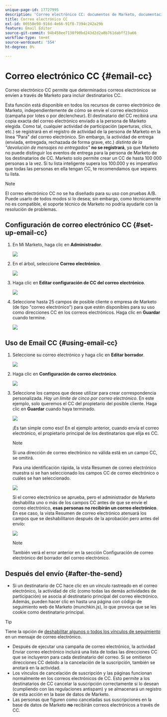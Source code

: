 ```yaml
---
unique-page-id: 17727995
description: 'Correo electrónico CC: documentos de Marketo, documentación del producto'
title: Correo electrónico CC
exl-id: 00550e98-916d-4e66-91f8-7394c242a29b
feature: Email Editor
source-git-commit: 94b458ee7138f90bd243d2d2a8b761dabff23a66
workflow-type: tm+mt
source-wordcount: '554'
ht-degree: 0%

---
```


# Correo electrónico CC {#email-cc}

Correo electrónico CC permite que determinados correos electrónicos se envíen a través de Marketo para incluir destinatarios CC.

Esta función está disponible en todos los recursos de correo electrónico de Marketo, independientemente de cómo se envíe el correo electrónico (campaña por lotes o por déclencheur). El destinatario del CC recibirá una copia exacta del correo electrónico enviado a la persona de Marketo elegida. Como tal, cualquier actividad de participación (aperturas, clics, etc.) se registrará en el registro de actividad de la persona de Marketo en la línea &quot;Para&quot; del correo electrónico. Sin embargo, la actividad de entrega (enviada, entregada, rechazada de forma grave, etc.) _distinta de la &quot;devolución de mensajes no entregados&quot;_ **no se registrará**, ya que Marketo no puede distinguir los eventos de entrega para la persona de Marketo de los destinatarios de CC. Marketo solo permite crear un CC de hasta 100 000 personas a la vez. Si tu lista inteligente supera los 100.000 y es imperativo que todas las personas en ella tengan CC, te recomendamos que separes tu lista.

>[!NOTE]
>
>El correo electrónico CC no se ha diseñado para su uso con pruebas A/B. Puede usarlo de todos modos si lo desea; sin embargo, como técnicamente no es compatible, el soporte técnico de Marketo no podría ayudarle con la resolución de problemas.

## Configuración de correo electrónico CC {#set-up-email-cc}

1. En Mi Marketo, haga clic en **Administrador**.

   ![](assets/one.png)

1. En el árbol, seleccione **Correo electrónico**.

   ![](assets/two.png)

1. Haga clic en **Editar configuración de CC del correo electrónico**.

   ![](assets/three.png)

1. Seleccione hasta 25 campos de posible cliente o empresa de Marketo (de tipo &quot;correo electrónico&quot;) para que estén disponibles para su uso como direcciones CC en los correos electrónicos. Haga clic en **Guardar** cuando termine.

   ![](assets/four.png)

## Uso de Email CC {#using-email-cc}

1. Seleccione su correo electrónico y haga clic en **Editar borrador**.

   ![](assets/five.png)

1. Haga clic en **Configuración de correo electrónico**.

   ![](assets/six.png)

1. Seleccione los campos que desee utilizar para crear correspondencia personalizada. _Hay un límite de cinco por correo electrónico_. En este ejemplo, solo queremos el CC del propietario del posible cliente. Haga clic en **Guardar** cuando haya terminado.

   ![](assets/seven.png)

   ¡Es tan simple como eso! En el ejemplo anterior, cuando envía el correo electrónico, el propietario principal de los destinatarios que elija es CC.

   >[!NOTE]
   >
   >Si una dirección de correo electrónico no válida está en un campo CC, se omitirá.

   Para una identificación rápida, la vista Resumen de correo electrónico muestra si se han seleccionado los campos CC de correo electrónico o cuáles se han seleccionado.

   ![](assets/eight.png)

   Si el correo electrónico se aprueba, pero el administrador de Marketo deshabilita uno o más de los campos CC antes de que se envíe el correo electrónico, **esas personas no recibirán un correo electrónico**. En ese caso, la vista Resumen de correo electrónico atenuará los campos que se deshabilitaron después de la aprobación pero antes del envío:

   ![](assets/removal.png)

   >[!NOTE]
   >
   >También verá el error anterior en la sección Configuración de correo electrónico del borrador del correo electrónico.

## Después del envío {#after-the-send}

* Si un destinatario de CC hace clic en un vínculo rastreado en el correo electrónico, la actividad de clic (como todas las demás actividades de participación) se asocia al destinatario principal del correo electrónico. Además, pueden hacer clic en hasta una página con código de seguimiento web de Marketo (munchkin.js), lo que provoca que se les cookie como destinatario principal.

>[!TIP]
>
>Tiene la opción de [deshabilitar algunos o todos los vínculos de seguimiento](/help/marketo/product-docs/email-marketing/general/functions-in-the-editor/disable-tracking-for-an-email-link.md) en un mensaje de correo electrónico.

* Después de ejecutar una campaña de correo electrónico, la actividad Enviar correo electrónico incluirá una lista de todas las direcciones CC que se incluyeron para cada destinatario del correo. Si se omitieron direcciones CC debido a la cancelación de la suscripción, también se anotará en la actividad.
* Los vínculos de cancelación de suscripción y las páginas funcionan normalmente en los correos electrónicos de CC. Esto permite a los destinatarios de CC cancelar la suscripción correctamente si lo desean (cumpliendo con las regulaciones antispam) y se almacenará un registro de esta acción en la base de datos de Marketo.
* Las personas que figuren como canceladas sus suscripciones en la base de datos de Marketo **no** recibirán correos electrónicos a través de CC.
